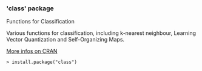 ### 'class' package

Functions for Classification

Various functions for classification, including k-nearest neighbour,
Learning Vector Quantization and Self-Organizing Maps.

[More infos on CRAN](https://cran.r-project.org/package=class)
```
> install.package("class")
```

